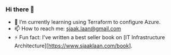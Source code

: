 ### Hi there 👋

<!--
**sjaaklaan/sjaaklaan** is a ✨ _special_ ✨ repository because its `README.md` (this file) appears on your GitHub profile.

Here are some ideas to get you started:

- 🔭 I’m currently working on ...
- 🌱 I’m currently learning ...
- 👯 I’m looking to collaborate on ...
- 🤔 I’m looking for help with ...
- 💬 Ask me about ...
- 📫 How to reach me: ...
- 😄 Pronouns: ...
- ⚡ Fun fact: ...
-->

- 🌱 I’m currently learning using Terraform to configure Azure. 
- 📫 How to reach me: sjaak.laan@gmail.com
- ⚡ Fun fact: I've written a best seller book on [IT Infrastructure Architecture][https://www.sjaaklaan.com/book].
